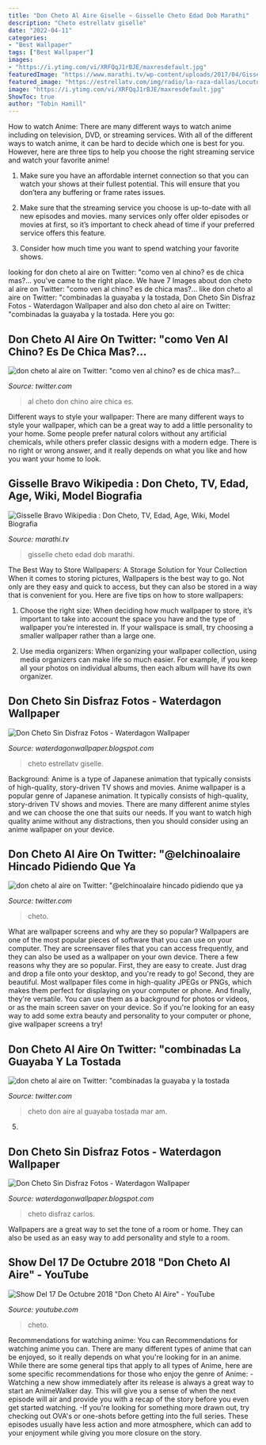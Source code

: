 ```yaml
---
title: "Don Cheto Al Aire Giselle ~ Gisselle Cheto Edad Dob Marathi"
description: "Cheto estrellatv giselle"
date: "2022-04-11"
categories:
- "Best Wallpaper"
tags: ["Best Wallpaper"]
images:
- "https://i.ytimg.com/vi/XRFQqJ1rBJE/maxresdefault.jpg"
featuredImage: "https://www.marathi.tv/wp-content/uploads/2017/04/Gisselle-Bravo-.jpg"
featured_image: "https://estrellatv.com/img/radio/la-raza-dallas/Locutor-828x952-don-cheto.jpg"
image: "https://i.ytimg.com/vi/XRFQqJ1rBJE/maxresdefault.jpg"
ShowToc: true
author: "Tobin Hamill"
---
```



How to watch Anime: There are many different ways to watch anime including on television, DVD, or streaming services.
With all of the different ways to watch anime, it can be hard to decide which one is best for you. However, here are three tips to help you choose the right streaming service and watch your favorite anime!
1. Make sure you have an affordable internet connection so that you can watch your shows at their fullest potential. This will ensure that you don’tera any buffering or frame rates issues.

2. Make sure that the streaming service you choose is up-to-date with all new episodes and movies. many services only offer older episodes or movies at first, so it’s important to check ahead of time if your preferred service offers this feature.

3. Consider how much time you want to spend watching your favorite shows.

	

		
looking for don cheto al aire on Twitter: &quot;como ven al chino? es de chica mas?… you've came to the right place. We have 7 Images about don cheto al aire on Twitter: &quot;como ven al chino? es de chica mas?… like don cheto al aire on Twitter: &quot;combinadas la guayaba y la tostada, Don Cheto Sin Disfraz Fotos - Waterdagon Wallpaper and also don cheto al aire on Twitter: &quot;combinadas la guayaba y la tostada. Here you go:
		
    
## Don Cheto Al Aire On Twitter: &quot;como Ven Al Chino? Es De Chica Mas?…

<img loading=lazy src="https://pbs.twimg.com/media/DRVivgjVwAAYrKm.jpg:large" onerror="this.onerror=null;this.src='https://tse2.mm.bing.net/th?id=OIP.qtpd0aNBOJe41XJZQZIOLQHaJ4&amp;pid=15.1';" alt="don cheto al aire on Twitter: &quot;como ven al chino? es de chica mas?…">

_Source: twitter.com_

>al cheto don chino aire chica es. 

	

Different ways to style your wallpaper:
There are many different ways to style your wallpaper, which can be a great way to add a little personality to your home. Some people prefer natural colors without any artificial chemicals, while others prefer classic designs with a modern edge. There is no right or wrong answer, and it really depends on what you like and how you want your home to look.

    
## Gisselle Bravo Wikipedia : Don Cheto, TV, Edad, Age, Wiki, Model Biografia

<img loading=lazy src="https://www.marathi.tv/wp-content/uploads/2017/04/Gisselle-Bravo-.jpg" onerror="this.onerror=null;this.src='https://tse2.mm.bing.net/th?id=OIP.jXLL48JmJAqze2_kUlVNkgHaFF&amp;pid=15.1';" alt="Gisselle Bravo Wikipedia : Don Cheto, TV, Edad, Age, Wiki, Model Biografia">

_Source: marathi.tv_

>gisselle cheto edad dob marathi. 

	

The Best Way to Store Wallpapers: A Storage Solution for Your Collection
When it comes to storing pictures, Wallpapers is the best way to go. Not only are they easy and quick to access, but they can also be stored in a way that is convenient for you. Here are five tips on how to store wallpapers:
1) Choose the right size: When deciding how much wallpaper to store, it’s important to take into account the space you have and the type of wallpaper you’re interested in. If your wallspace is small, try choosing a smaller wallpaper rather than a large one.

2) Use media organizers: When organizing your wallpaper collection, using media organizers can make life so much easier. For example, if you keep all your photos on individual albums, then each album will have its own organizer.

    
## Don Cheto Sin Disfraz Fotos - Waterdagon Wallpaper

<img loading=lazy src="https://estrellatv.com/img/radio/la-raza-dallas/Locutor-828x952-don-cheto.jpg" onerror="this.onerror=null;this.src='https://tse3.mm.bing.net/th?id=OIP.7_wBus1DFnGCOOwyY399ZAHaIg&amp;pid=15.1';" alt="Don Cheto Sin Disfraz Fotos - Waterdagon Wallpaper">

_Source: waterdagonwallpaper.blogspot.com_

>cheto estrellatv giselle. 

	

Background: Anime is a type of Japanese animation that typically consists of high-quality, story-driven TV shows and movies.
Anime wallpaper is a popular genre of Japanese animation. It typically consists of high-quality, story-driven TV shows and movies. There are many different anime styles and we can choose the one that suits our needs. If you want to watch high quality anime without any distractions, then you should consider using an anime wallpaper on your device.

    
## Don Cheto Al Aire On Twitter: &quot;@elchinoalaire Hincado Pidiendo Que Ya

<img loading=lazy src="https://pbs.twimg.com/media/DaWWUG6V4AEIRA4.jpg:large" onerror="this.onerror=null;this.src='https://tse3.mm.bing.net/th?id=OIP.5DNWyyvhl_wNiabYnAD7YgHaJ4&amp;pid=15.1';" alt="don cheto al aire on Twitter: &quot;@elchinoalaire hincado pidiendo que ya">

_Source: twitter.com_

>cheto. 

	

What are wallpaper screens and why are they so popular?
Wallpapers are one of the most popular pieces of software that you can use on your computer. They are screensaver files that you can access frequently, and they can also be used as a wallpaper on your own device. There a few reasons why they are so popular. First, they are easy to create. Just drag and drop a file onto your desktop, and you're ready to go! Second, they are beautiful. Most wallpaper files come in high-quality JPEGs or PNGs, which makes them perfect for displaying on your computer or phone. And finally, they're versatile. You can use them as a background for photos or videos, or as the main screen saver on your device. So if you're looking for an easy way to add some extra beauty and personality to your computer or phone, give wallpaper screens a try!

    
## Don Cheto Al Aire On Twitter: &quot;combinadas La Guayaba Y La Tostada

<img loading=lazy src="https://pbs.twimg.com/media/CcpWY76VIAA5A_L.jpg" onerror="this.onerror=null;this.src='https://tse2.mm.bing.net/th?id=OIP.sfoRopJ0f0ZpHOgD9-fLIAHaJ4&amp;pid=15.1';" alt="don cheto al aire on Twitter: &quot;combinadas la guayaba y la tostada">

_Source: twitter.com_

>cheto don aire al guayaba tostada mar am. 

	

5.

    
## Don Cheto Sin Disfraz Fotos - Waterdagon Wallpaper

<img loading=lazy src="https://radionotas.com/wp-content/uploads/2017/03/Don-Cheto-y-Juan-Carlos.jpg" onerror="this.onerror=null;this.src='https://tse1.mm.bing.net/th?id=OIP.mIWcY12NOHB74aRZP9GQXQHaEz&amp;pid=15.1';" alt="Don Cheto Sin Disfraz Fotos - Waterdagon Wallpaper">

_Source: waterdagonwallpaper.blogspot.com_

>cheto disfraz carlos. 

	

Wallpapers are a great way to set the tone of a room or home. They can also be used as an easy way to add personality and style to a room.

    
## Show Del 17 De Octubre 2018 &quot;Don Cheto Al Aire&quot; - YouTube

<img loading=lazy src="https://i.ytimg.com/vi/XRFQqJ1rBJE/maxresdefault.jpg" onerror="this.onerror=null;this.src='https://tse3.mm.bing.net/th?id=OIP.8M4pm4U457UY5_Vnz6sXGAHaEK&amp;pid=15.1';" alt="Show Del 17 De Octubre 2018 &quot;Don Cheto Al Aire&quot; - YouTube">

_Source: youtube.com_

>cheto. 

	

Recommendations for watching anime: You can
Recommendations for watching anime you can. There are many different types of anime that can be enjoyed, so it really depends on what you're looking for in an anime. While there are some general tips that apply to all types of Anime, here are some specific recommendations for those who enjoy the genre of Anime: 
-Watching a new show immediately after its release is always a great way to start an AnimeWalker day. This will give you a sense of when the next episode will air and provide you with a recap of the story before you even get started watching. 
-If you're looking for something more drawn out, try checking out OVA's or one-shots before getting into the full series. These episodes usually have less action and more atmosphere, which can add to your enjoyment while giving you more closure on the story.

